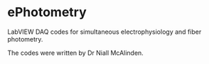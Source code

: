 # ePhotometry
LabVIEW DAQ codes for simultaneous electrophysiology and fiber photometry.

The codes were written by Dr Niall McAlinden.
